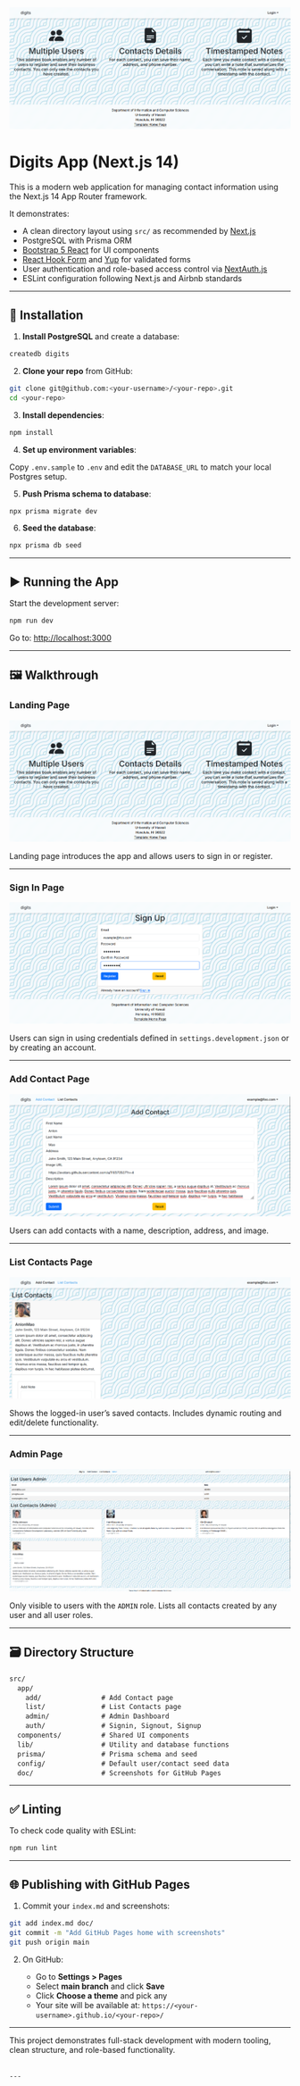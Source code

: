 <img src="doc/landing.png">

# Digits App (Next.js 14)

This is a modern web application for managing contact information using the Next.js 14 App Router framework.

It demonstrates:

- A clean directory layout using `src/` as recommended by [Next.js](https://nextjs.org/docs/getting-started/project-structure)
- PostgreSQL with Prisma ORM
- [Bootstrap 5 React](https://react-bootstrap.github.io/) for UI components
- [React Hook Form](https://react-hook-form.com) and [Yup](https://github.com/jquense/yup) for validated forms
- User authentication and role-based access control via [NextAuth.js](https://next-auth.js.org/)
- ESLint configuration following Next.js and Airbnb standards

---

## 🚀 Installation

1. **Install PostgreSQL** and create a database:

```bash
createdb digits
````

2. **Clone your repo** from GitHub:

```bash
git clone git@github.com:<your-username>/<your-repo>.git
cd <your-repo>
```

3. **Install dependencies**:

```bash
npm install
```

4. **Set up environment variables**:

Copy `.env.sample` to `.env` and edit the `DATABASE_URL` to match your local Postgres setup.

5. **Push Prisma schema to database**:

```bash
npx prisma migrate dev
```

6. **Seed the database**:

```bash
npx prisma db seed
```

---

## ▶️ Running the App

Start the development server:

```bash
npm run dev
```

Go to: [http://localhost:3000](http://localhost:3000)

---

## 🖼️ Walkthrough

### Landing Page

<img src="doc/landing.png">

Landing page introduces the app and allows users to sign in or register.

---

### Sign In Page

<img src="doc/signin.png">

Users can sign in using credentials defined in `settings.development.json` or by creating an account.

---

### Add Contact Page

<img src="doc/add-contact.png">

Users can add contacts with a name, description, address, and image.

---

### List Contacts Page

<img src="doc/list-contacts.png">

Shows the logged-in user’s saved contacts. Includes dynamic routing and edit/delete functionality.

---

### Admin Page

<img src="doc/admin-page.png">

Only visible to users with the `ADMIN` role. Lists all contacts created by any user and all user roles.

---

## 🗃️ Directory Structure

```txt
src/
  app/
    add/               # Add Contact page
    list/              # List Contacts page
    admin/             # Admin Dashboard
    auth/              # Signin, Signout, Signup
  components/          # Shared UI components
  lib/                 # Utility and database functions
  prisma/              # Prisma schema and seed
  config/              # Default user/contact seed data
  doc/                 # Screenshots for GitHub Pages
```

---

## ✅ Linting

To check code quality with ESLint:

```bash
npm run lint
```

---

## 🌐 Publishing with GitHub Pages

1. Commit your `index.md` and screenshots:

```bash
git add index.md doc/
git commit -m "Add GitHub Pages home with screenshots"
git push origin main
```

2. On GitHub:

   * Go to **Settings > Pages**
   * Select **main branch** and click **Save**
   * Click **Choose a theme** and pick any
   * Your site will be available at: `https://<your-username>.github.io/<your-repo>/`

---

This project demonstrates full-stack development with modern tooling, clean structure, and role-based functionality.

```

---
